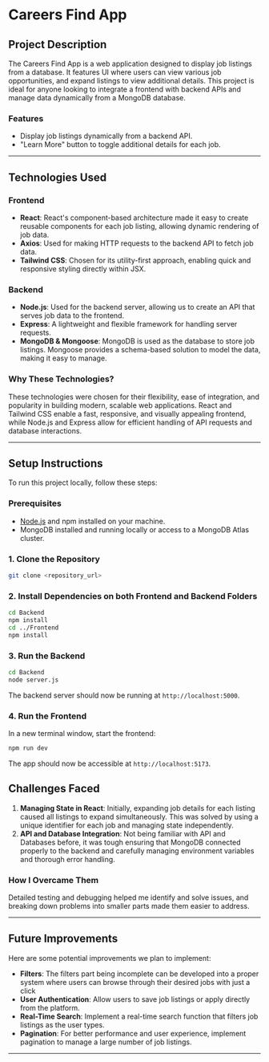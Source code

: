 
# Careers Find App

## Project Description
The Careers Find App is a web application designed to display job listings from a database. It features UI where users can view various job opportunities, and expand listings to view additional details. This project is ideal for anyone looking to integrate a frontend with backend APIs and manage data dynamically from a MongoDB database.

### Features
- Display job listings dynamically from a backend API.
- "Learn More" button to toggle additional details for each job.

---

## Technologies Used

### Frontend
- **React**: React's component-based architecture made it easy to create reusable components for each job listing, allowing dynamic rendering of job data.
- **Axios**: Used for making HTTP requests to the backend API to fetch job data.
- **Tailwind CSS**: Chosen for its utility-first approach, enabling quick and responsive styling directly within JSX.

### Backend
- **Node.js**: Used for the backend server, allowing us to create an API that serves job data to the frontend.
- **Express**: A lightweight and flexible framework for handling server requests.
- **MongoDB & Mongoose**: MongoDB is used as the database to store job listings. Mongoose provides a schema-based solution to model the data, making it easy to manage.

### Why These Technologies?
These technologies were chosen for their flexibility, ease of integration, and popularity in building modern, scalable web applications. React and Tailwind CSS enable a fast, responsive, and visually appealing frontend, while Node.js and Express allow for efficient handling of API requests and database interactions.

---

## Setup Instructions

To run this project locally, follow these steps:

### Prerequisites
- [Node.js](https://nodejs.org/en/) and npm installed on your machine.
- MongoDB installed and running locally or access to a MongoDB Atlas cluster.

### 1. Clone the Repository
```bash
git clone <repository_url>
```

### 2. Install Dependencies on both Frontend and Backend Folders
```bash
cd Backend
npm install
cd ../Frontend
npm install
```

### 3. Run the Backend
```bash
cd Backend
node server.js
```
The backend server should now be running at `http://localhost:5000`.

### 4. Run the Frontend
In a new terminal window, start the frontend:
```bash
npm run dev
```
The app should now be accessible at `http://localhost:5173`.


## Challenges Faced

1. **Managing State in React**: Initially, expanding job details for each listing caused all listings to expand simultaneously. This was solved by using a unique identifier for each job and managing state independently.
2. **API and Database Integration**: Not being familiar with API and Databases before, it was tough ensuring that MongoDB connected properly to the backend and carefully managing environment variables and thorough error handling.

### How I Overcame Them
Detailed testing and debugging helped me identify and solve issues, and breaking down problems into smaller parts made them easier to address.

---

## Future Improvements

Here are some potential improvements we plan to implement:
- **Filters**: The filters part being incomplete can be developed into a proper system where users can browse through their desired jobs with just a click
- **User Authentication**: Allow users to save job listings or apply directly from the platform.
- **Real-Time Search**: Implement a real-time search function that filters job listings as the user types.
- **Pagination**: For better performance and user experience, implement pagination to manage a large number of job listings.

--- 
